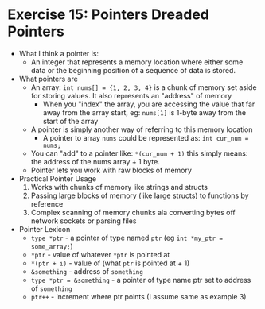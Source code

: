 # Exercise 15: Pointers Dreaded Pointers

* What I think a pointer is:
	* An integer that represents a memory location where either some data or the beginning position of a sequence of data is stored.
* What pointers are
	* An array: ```int nums[] = {1, 2, 3, 4}``` is a chunk of memory set aside for storing values. It also represents an "address" of memory
		* When you "index" the array, you are accessing the value that far away from the array start, eg: ```nums[1]``` is 1-byte away from the start of the array
	* A pointer is simply another way of referring to this memory location
		* A pointer to array ```nums``` could be represented as: ```int cur_num = nums;```
	* You can "add" to a pointer like: ```*(cur_num + 1)``` this simply means: the address of the nums array + 1 byte.
	* Pointer lets you work with raw blocks of memory
* Practical Pointer Usage
	1. Works with chunks of memory like strings and structs
	2. Passing large blocks of memory (like large structs) to functions by reference
	3. Complex scanning of memory chunks ala converting bytes off network sockets or parsing files
* Pointer Lexicon
	* ```type *ptr``` - a pointer of type named ```ptr``` (eg ```int *my_ptr = some_array;```)
	* ```*ptr``` - value of whatever ```*ptr``` is pointed at
	* ```*(ptr + i)``` - value of (what ```ptr``` is pointed at + 1)
	* ```&something``` - address of ```something```
	* ```type *ptr = &something``` - a pointer of type name ptr set to address of ```something```
	* ```ptr++``` - increment where ptr points (I assume same as example 3)
